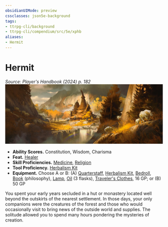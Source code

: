 ```yaml
---
obsidianUIMode: preview
cssclasses: json5e-background
tags:
- ttrpg-cli/background
- ttrpg-cli/compendium/src/5e/xphb
aliases:
- Hermit
---
```

# Hermit
*Source: Player's Handbook (2024) p. 182*  
![](Інструменти%20ДМ/CLI/backgrounds/img/hermit.webp#right)

- **Ability Scores.** Constitution, Wisdom, Charisma  
- **Feat.** [Healer](Інструменти%20ДМ/CLI/feats/healer-xphb.md)  
- **Skill Proficiencies.** [Medicine](Інструменти%20ДМ/CLI/rules/skills.md#Medicine), [Religion](Інструменти%20ДМ/CLI/rules/skills.md#Religion)  
- **Tool Proficiency.** [Herbalism Kit](Інструменти%20ДМ/CLI/items/herbalism-kit-xphb.md)  
- **Equipment.** Choose A or B: (A) [Quarterstaff](Інструменти%20ДМ/CLI/items/quarterstaff-xphb.md), [Herbalism Kit](Інструменти%20ДМ/CLI/items/herbalism-kit-xphb.md), [Bedroll](Інструменти%20ДМ/CLI/items/bedroll-xphb.md), [Book](Інструменти%20ДМ/CLI/items/book-xphb.md) (philosophy), [Lamp](Інструменти%20ДМ/CLI/items/lamp-xphb.md), [Oil](Інструменти%20ДМ/CLI/items/oil-xphb.md) (3 flasks), [Traveler's Clothes](Інструменти%20ДМ/CLI/items/travelers-clothes-xphb.md), 16 GP; or (B) 50 GP  

You spent your early years secluded in a hut or monastery located well beyond the outskirts of the nearest settlement. In those days, your only companions were the creatures of the forest and those who would occasionally visit to bring news of the outside world and supplies. The solitude allowed you to spend many hours pondering the mysteries of creation.